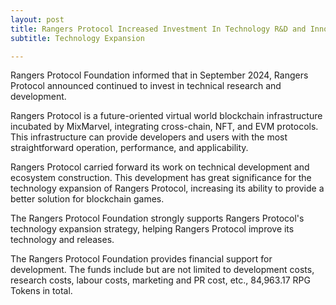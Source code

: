 ```yaml
---
layout: post
title: Rangers Protocol Increased Investment In Technology R&D and Innovation
subtitle: Technology Expansion

---
```


Rangers Protocol Foundation informed that in September 2024, Rangers Protocol announced continued to invest in technical research and development.

Rangers Protocol is a future-oriented virtual world blockchain infrastructure incubated by MixMarvel, integrating cross-chain, NFT, and EVM protocols. This infrastructure can provide developers and users with the most straightforward operation, performance, and applicability. 

Rangers Protocol carried forward its work on technical development and ecosystem construction. This development has great significance for the technology expansion of Rangers Protocol, increasing its ability to provide a better solution for blockchain games. 

The Rangers Protocol Foundation strongly supports Rangers Protocol's technology expansion strategy, helping Rangers Protocol improve its technology and releases. 

The Rangers Protocol Foundation provides financial support for development. The funds include but are not limited to development costs, research costs, labour costs, marketing and PR cost, etc., 84,963.17 RPG Tokens in total. 

